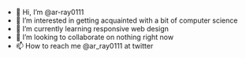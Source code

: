 - 👋 Hi, I’m @ar-ray0111
- 👀 I’m interested in getting acquainted with a bit of computer science
- 🌱 I’m currently learning responsive web design
- 💞️ I’m looking to collaborate on nothing right now
- 📫 How to reach me @ar_ray0111 at twitter

<!---
ar-ray0111/ar-ray0111 is a ✨ special ✨ repository because its `README.md` (this file) appears on your GitHub profile.
You can click the Preview link to take a look at your changes.
--->
